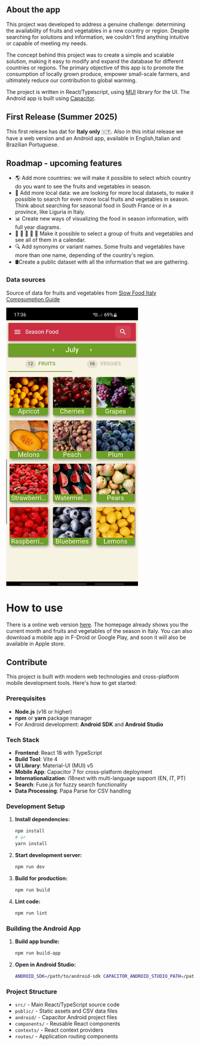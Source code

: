 ## About the app

This project was developed to address a genuine challenge: determining the availability of fruits and vegetables in a new country or region. Despite searching for solutions and information, we couldn't find anything intuitive or capable of meeting my needs.

The concept behind this project was to create a simple and scalable solution, making it easy to modify and expand the database for different countries or regions. The primary objective of this app is to promote the consumption of locally grown produce, empower small-scale farmers, and ultimately reduce our contribution to global warming.

The project is written in React/Typescript, using [MUI](https://mui.com/) library for the UI. The Android app is built using [Capacitor](https://capacitorjs.com/).

## First Release (Summer 2025)
This first release has dat for **Italy only** 🇮🇹. Also in this initial release we have a web version and an Android app, available in English,Italian and Brazilian Portuguese. 

## Roadmap - upcoming features

* 🌎 Add more countries: we will make it possible to select which country do you want to see the fruits and vegetables in season.
* 📌 Add more local data: we are looking for more local datasets, to make it possible to search for even more local fruits and vegetables in season. Think about searching for seasonal food in South France or in a province, like Liguria in Italy.
* 📊 Create new ways of visualizing the food in season information, with full year diagrams.
* 🍇 🍉 🍑 🥝 🍒 Make it possible to select a group of fruits and vegetables and see all of them in a calendar.
* 🔍 Add synonyms or variant names. Some fruits and vegetables have more than one name, depending of the country's region.
* 🛢Create a public dataset with all the information that we are gathering.



### Data sources

Source of data for fruits and vegetables from [Slow Food Italy](https://www.slowfood.it/guide-al-consumo/) [Compsumption Guide](https://www.slowfood.it/wp-content/uploads/blu_facebook_uploads/2014/09/ita_guida_consumo_b.pdf)

<!-- Source for mushrooms from [Greenme](https://www.greenme.it/salute-e-alimentazione/mangiare-sostenibile/funghi-stagionalita/) -->

![season-fruit](assets/print-1.png)

# How to use

There is a online web version [here](https://fuzue.tech/seasonalfood/). The homepage already shows you the current month and fruits and vegetables of the season in Italy. You can also download a mobile app in F-Droid or Google Play, and soon it will also be available in Apple store.

## Contribute

This project is built with modern web technologies and cross-platform mobile development tools. Here's how to get started:

### Prerequisites

- **Node.js** (v16 or higher)
- **npm** or **yarn** package manager
- For Android development: **Android SDK** and **Android Studio**

### Tech Stack

- **Frontend**: React 18 with TypeScript
- **Build Tool**: Vite 4
- **UI Library**: Material-UI (MUI) v5
- **Mobile App**: Capacitor 7 for cross-platform deployment
- **Internationalization**: i18next with multi-language support (EN, IT, PT)
- **Search**: Fuse.js for fuzzy search functionality
- **Data Processing**: Papa Parse for CSV handling

### Development Setup

1. **Install dependencies:**
   ```bash
   npm install
   # or
   yarn install
   ```

2. **Start development server:**
   ```bash
   npm run dev
   ```

3. **Build for production:**
   ```bash
   npm run build
   ```

4. **Lint code:**
   ```bash
   npm run lint
   ```

### Building the Android App

1. **Build app bundle:**
   ```bash
   npm run build-app
   ```

2. **Open in Android Studio:**
   ```bash
   ANDROID_SDK=/path/to/android-sdk CAPACITOR_ANDROID_STUDIO_PATH=/path/to/android-studio/bin/studio.sh npm run run-app-android
   ```

### Project Structure

- `src/` - Main React/TypeScript source code
- `public/` - Static assets and CSV data files
- `android/` - Capacitor Android project files
- `components/` - Reusable React components
- `contexts/` - React context providers
- `routes/` - Application routing components
